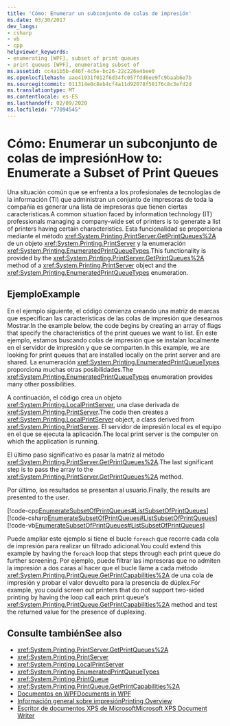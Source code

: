 ```yaml
---
title: 'Cómo: Enumerar un subconjunto de colas de impresión'
ms.date: 03/30/2017
dev_langs:
- csharp
- vb
- cpp
helpviewer_keywords:
- enumerating [WPF], subset of print queues
- print queues [WPF], enumerating subset of
ms.assetid: cc4a1b5b-d46f-4c5e-bc26-22c226e4bee0
ms.openlocfilehash: aae41931f012f6d34fc057fdd6ee9fc9baab6e7b
ms.sourcegitcommit: 011314e0c8eb4cf4a11d92078f58176c8c3efd2d
ms.translationtype: MT
ms.contentlocale: es-ES
ms.lasthandoff: 02/09/2020
ms.locfileid: "77094545"
---
```

# <a name="how-to-enumerate-a-subset-of-print-queues"></a><span data-ttu-id="eacdd-102">Cómo: Enumerar un subconjunto de colas de impresión</span><span class="sxs-lookup"><span data-stu-id="eacdd-102">How to: Enumerate a Subset of Print Queues</span></span>
<span data-ttu-id="eacdd-103">Una situación común que se enfrenta a los profesionales de tecnologías de la información (TI) que administran un conjunto de impresoras de toda la compañía es generar una lista de impresoras que tienen ciertas características.</span><span class="sxs-lookup"><span data-stu-id="eacdd-103">A common situation faced by information technology (IT) professionals managing a company-wide set of printers is to generate a list of printers having certain characteristics.</span></span> <span data-ttu-id="eacdd-104">Esta funcionalidad se proporciona mediante el método <xref:System.Printing.PrintServer.GetPrintQueues%2A> de un objeto <xref:System.Printing.PrintServer> y la enumeración <xref:System.Printing.EnumeratedPrintQueueTypes>.</span><span class="sxs-lookup"><span data-stu-id="eacdd-104">This functionality is provided by the <xref:System.Printing.PrintServer.GetPrintQueues%2A> method of a <xref:System.Printing.PrintServer> object and the <xref:System.Printing.EnumeratedPrintQueueTypes> enumeration.</span></span>  
  
## <a name="example"></a><span data-ttu-id="eacdd-105">Ejemplo</span><span class="sxs-lookup"><span data-stu-id="eacdd-105">Example</span></span>  
 <span data-ttu-id="eacdd-106">En el ejemplo siguiente, el código comienza creando una matriz de marcas que especifican las características de las colas de impresión que deseamos Mostrar.</span><span class="sxs-lookup"><span data-stu-id="eacdd-106">In the example below, the code begins by creating an array of flags that specify the characteristics of the print queues we want to list.</span></span> <span data-ttu-id="eacdd-107">En este ejemplo, estamos buscando colas de impresión que se instalan localmente en el servidor de impresión y que se comparten.</span><span class="sxs-lookup"><span data-stu-id="eacdd-107">In this example, we are looking for print queues that are installed locally on the print server and are shared.</span></span> <span data-ttu-id="eacdd-108">La enumeración <xref:System.Printing.EnumeratedPrintQueueTypes> proporciona muchas otras posibilidades.</span><span class="sxs-lookup"><span data-stu-id="eacdd-108">The <xref:System.Printing.EnumeratedPrintQueueTypes> enumeration provides many other possibilities.</span></span>  
  
 <span data-ttu-id="eacdd-109">A continuación, el código crea un objeto <xref:System.Printing.LocalPrintServer>, una clase derivada de <xref:System.Printing.PrintServer>.</span><span class="sxs-lookup"><span data-stu-id="eacdd-109">The code then creates a <xref:System.Printing.LocalPrintServer> object, a class derived from <xref:System.Printing.PrintServer>.</span></span> <span data-ttu-id="eacdd-110">El servidor de impresión local es el equipo en el que se ejecuta la aplicación.</span><span class="sxs-lookup"><span data-stu-id="eacdd-110">The local print server is the computer on which the application is running.</span></span>  
  
 <span data-ttu-id="eacdd-111">El último paso significativo es pasar la matriz al método <xref:System.Printing.PrintServer.GetPrintQueues%2A>.</span><span class="sxs-lookup"><span data-stu-id="eacdd-111">The last significant step is to pass the array to the <xref:System.Printing.PrintServer.GetPrintQueues%2A> method.</span></span>  
  
 <span data-ttu-id="eacdd-112">Por último, los resultados se presentan al usuario.</span><span class="sxs-lookup"><span data-stu-id="eacdd-112">Finally, the results are presented to the user.</span></span>  
  
 [!code-cpp[EnumerateSubsetOfPrintQueues#ListSubsetOfPrintQueues](~/samples/snippets/cpp/VS_Snippets_Wpf/EnumerateSubsetOfPrintQueues/CPP/Program.cpp#listsubsetofprintqueues)]
 [!code-csharp[EnumerateSubsetOfPrintQueues#ListSubsetOfPrintQueues](~/samples/snippets/csharp/VS_Snippets_Wpf/EnumerateSubsetOfPrintQueues/CSharp/Program.cs#listsubsetofprintqueues)]
 [!code-vb[EnumerateSubsetOfPrintQueues#ListSubsetOfPrintQueues](~/samples/snippets/visualbasic/VS_Snippets_Wpf/EnumerateSubsetOfPrintQueues/visualbasic/program.vb#listsubsetofprintqueues)]  
  
 <span data-ttu-id="eacdd-113">Puede ampliar este ejemplo si tiene el bucle `foreach` que recorre cada cola de impresión para realizar un filtrado adicional.</span><span class="sxs-lookup"><span data-stu-id="eacdd-113">You could extend this example by having the `foreach` loop that steps through each print queue do further screening.</span></span> <span data-ttu-id="eacdd-114">Por ejemplo, puede filtrar las impresoras que no admiten la impresión a dos caras al hacer que el bucle llame a cada método <xref:System.Printing.PrintQueue.GetPrintCapabilities%2A> de una cola de impresión y probar el valor devuelto para la presencia de dúplex.</span><span class="sxs-lookup"><span data-stu-id="eacdd-114">For example, you could screen out printers that do not support two-sided printing by having the loop call each print queue's <xref:System.Printing.PrintQueue.GetPrintCapabilities%2A> method and test the returned value for the presence of duplexing.</span></span>  
  
## <a name="see-also"></a><span data-ttu-id="eacdd-115">Consulte también</span><span class="sxs-lookup"><span data-stu-id="eacdd-115">See also</span></span>

- <xref:System.Printing.PrintServer.GetPrintQueues%2A>
- <xref:System.Printing.PrintServer>
- <xref:System.Printing.LocalPrintServer>
- <xref:System.Printing.EnumeratedPrintQueueTypes>
- <xref:System.Printing.PrintQueue>
- <xref:System.Printing.PrintQueue.GetPrintCapabilities%2A>
- [<span data-ttu-id="eacdd-116">Documentos en WPF</span><span class="sxs-lookup"><span data-stu-id="eacdd-116">Documents in WPF</span></span>](documents-in-wpf.md)
- [<span data-ttu-id="eacdd-117">Información general sobre impresión</span><span class="sxs-lookup"><span data-stu-id="eacdd-117">Printing Overview</span></span>](printing-overview.md)
- [<span data-ttu-id="eacdd-118">Escritor de documentos XPS de Microsoft</span><span class="sxs-lookup"><span data-stu-id="eacdd-118">Microsoft XPS Document Writer</span></span>](/windows/win32/printdocs/microsoft-xps-document-writer)
